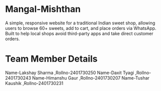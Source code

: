 # Mangal-Mishthan
A simple, responsive website for a traditional Indian sweet shop, allowing users to browse 60+ sweets, add to cart, and place orders via WhatsApp. Built to help local shops avoid third-party apps and take direct customer orders.
# Team Member Details
Name-Lakshay Sharma ,Rollno-2401730250
Name-Daxit Tyagi ,Rollno-2401730243
Name-Himanshu Gaur ,Rollno-2401730207
Name-Tushar Kaushik ,Rollno-2401730231

